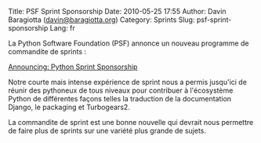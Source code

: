 Title: PSF Sprint Sponsorship
Date: 2010-05-25 17:55
Author: Davin Baragiotta (davin@baragiotta.org)
Category: Sprints
Slug: psf-sprint-sponsorship
Lang: fr

La Python Software Foundation (PSF) annonce un nouveau programme de
commandite de sprints :

[Announcing: Python Sprint Sponsorship][]

Notre courte mais intense expérience de sprint nous a permis jusqu'ici
de réunir des pythoneux de tous niveaux pour contribuer à l'écosystème
Python de différentes façons telles la traduction de la documentation
Django, le packaging et Turbogears2.

La commandite de sprint est une bonne nouvelle qui devrait nous
permettre de faire plus de sprints sur une variété plus grande de
sujets.

  [Announcing: Python Sprint Sponsorship]: http://jessenoller.com/2010/05/20/announcing-python-sprint-sponsorship/
